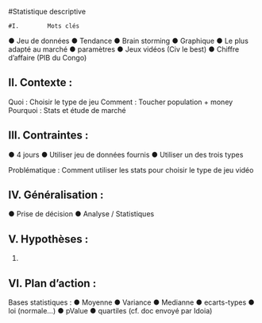 #Statistique descriptive
 
 	#I.        Mots clés
●	Jeu de données
●	Tendance
●	Brain storming
●	Graphique
●	Le plus adapté au marché
●	paramètres
●	Jeux vidéos (Civ le best)
●	Chiffre d’affaire (PIB du Congo)
## II.        Contexte :
Quoi : Choisir le type de jeu
Comment : Toucher population + money
Pourquoi : Stats et étude de marché
 
## III.        Contraintes :
●	4 jours
●	Utiliser jeu de données fournis
●	Utiliser un des trois types
 
Problématique : Comment utiliser les stats pour choisir le type de jeu vidéo
## IV.        Généralisation :
●	Prise de décision
●	Analyse / Statistiques
## V.        Hypothèses :
1.	
 
## VI.        Plan d’action :


Bases statistiques :
●	Moyenne
●	Variance
●	Medianne
●	ecarts-types
●	loi (normale...)
●	pValue
●	quartiles
(cf. doc envoyé par Idoia)

